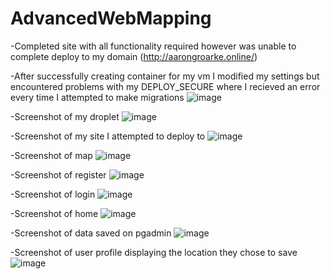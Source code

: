 # AdvancedWebMapping
-Completed site with all functionality required however was unable to complete deploy to my domain (http://aarongroarke.online/)

-After successfully creating container for my vm I modified my settings but encountered problems with my DEPLOY_SECURE where I recieved an error every time I attempted to make migrations ![image](https://user-images.githubusercontent.com/75795290/200922353-3eb524d3-166b-45bd-bf59-34fdb7270dbd.png)

-Screenshot of my droplet ![image](https://user-images.githubusercontent.com/75795290/200923019-99244eda-b923-45a1-8486-386b537edd74.png)

-Screenshot of my site I attempted to deploy to ![image](https://user-images.githubusercontent.com/75795290/200925370-e41d0143-36ad-4612-a458-0a412f012a36.png)

-Screenshot of map ![image](https://user-images.githubusercontent.com/75795290/200925976-63aaba31-2f53-452c-8657-608ac7b196ea.png)

-Screenshot of register ![image](https://user-images.githubusercontent.com/75795290/200926588-ad06f51a-f08b-4251-af19-b62e5cd83cb5.png)

-Screenshot of login ![image](https://user-images.githubusercontent.com/75795290/200926659-a081f833-b58d-4701-82c7-d888fc59c835.png)

-Screenshot of home ![image](https://user-images.githubusercontent.com/75795290/200926731-0b89e555-820a-4825-86ef-203d54c982c7.png)

-Screenshot of data saved on pgadmin ![image](https://user-images.githubusercontent.com/75795290/200927871-a718cf5b-71fc-495a-8556-e9f3b6a4d776.png)

-Screenshot of user profile displaying the location they chose to save ![image](https://user-images.githubusercontent.com/75795290/200928664-329f9b08-f129-4eb8-8fc8-d88b1398e743.png)


